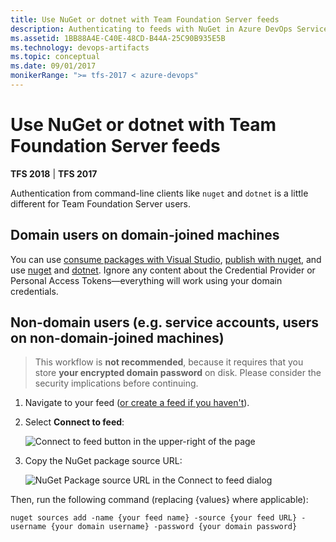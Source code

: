 ```yaml
---
title: Use NuGet or dotnet with Team Foundation Server feeds
description: Authenticating to feeds with NuGet in Azure DevOps Services
ms.assetid: 1BB88A4E-C40E-48CD-B44A-25C90B935E5B
ms.technology: devops-artifacts
ms.topic: conceptual
ms.date: 09/01/2017
monikerRange: ">= tfs-2017 < azure-devops"
---
```


# Use NuGet or dotnet with Team Foundation Server feeds

**TFS 2018** | **TFS 2017**

Authentication from command-line clients like `nuget` and `dotnet` is a little different for Team Foundation Server users.

## Domain users on domain-joined machines

You can use [consume packages with Visual Studio](consume.md), [publish with nuget](publish.md), and use [nuget](nuget-exe.md) and [dotnet](dotnet-exe.md). Ignore any content about the Credential Provider or Personal Access Tokens&mdash;everything will work using your domain credentials.

## Non-domain users (e.g. service accounts, users on non-domain-joined machines)

> This workflow is **not recommended**, because it requires that you store **your encrypted domain password** on disk. Please consider the security implications before continuing.

1. Navigate to your feed ([or create a feed if you haven't](../feeds/create-feed.md)).

1. Select **Connect to feed**:

   ![Connect to feed button in the upper-right of the page](../media/connect-to-feed.png)

1. Copy the NuGet package source URL:

   ![NuGet Package source URL in the Connect to feed dialog](../media/nuget-consume-url.png)

Then, run the following command (replacing {values} where applicable):

```no-highlight
nuget sources add -name {your feed name} -source {your feed URL} -username {your domain username} -password {your domain password}
```
